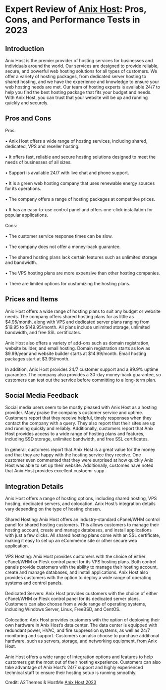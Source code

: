 <h1>Expert Review of <a href="https://a2themes.com/anix-host-reviews">Anix Host</a>: Pros, Cons, and Performance Tests in 2023</h1>
<h2>Introduction</h2>
Anix Host is the premier provider of hosting services for businesses and individuals around the world. Our services are designed to provide reliable, secure, and powerful web hosting solutions for all types of customers. We offer a variety of hosting packages, from dedicated server hosting to shared hosting, and we have the experience and knowledge to ensure your web hosting needs are met. Our team of hosting experts is available 24/7 to help you find the best hosting package that fits your budget and needs. With Anix Host, you can trust that your website will be up and running quickly and securely.
<h2>Pros and Cons</h2>
Pros:<br><br>• Anix Host offers a wide range of hosting services, including shared, dedicated, VPS and reseller hosting.<br><br>• It offers fast, reliable and secure hosting solutions designed to meet the needs of businesses of all sizes.<br><br>• Support is available 24/7 with live chat and phone support.<br><br>• It is a green web hosting company that uses renewable energy sources for its operations.<br><br>• The company offers a range of hosting packages at competitive prices.<br><br>• It has an easy-to-use control panel and offers one-click installation for popular applications.<br><br>Cons:<br><br>• The customer service response times can be slow.<br><br>• The company does not offer a money-back guarantee.<br><br>• The shared hosting plans lack certain features such as unlimited storage and bandwidth.<br><br>• The VPS hosting plans are more expensive than other hosting companies.<br><br>• There are limited options for customizing the hosting plans.
<h2>Prices and Items</h2>
Anix Host offers a wide range of hosting plans to suit any budget or website needs. The company offers shared hosting plans for as little as $4.95/month, along with VPS and dedicated server plans ranging from $19.95 to $149.95/month. All plans include unlimited storage, unlimited bandwidth, and free SSL certificates.<br><br>Anix Host also offers a variety of add-ons such as domain registration, website builder, and email hosting. Domain registration starts as low as $9.99/year and website builder starts at $14.99/month. Email hosting packages start at $3.95/month.<br><br>In addition, Anix Host provides 24/7 customer support and a 99.9% uptime guarantee. The company also provides a 30-day money-back guarantee, so customers can test out the service before committing to a long-term plan.
<h2>Social Media Feedback</h2>
Social media users seem to be mostly pleased with Anix Host as a hosting provider. Many praise the company's customer service and uptime. Customers report that they receive helpful, timely responses when they contact the company with a query. They also report that their sites are up and running quickly and reliably. Additionally, customers report that Anix Host provides access to a wide range of hosting plans and features, including SSD storage, unlimited bandwidth, and free SSL certificates.<br><br>In general, customers report that Anix Host is a great value for the money and that they are happy with the hosting service they receive. One customer even commented that they were surprised at how quickly Anix Host was able to set up their website. Additionally, customes have noted that Anix Host provides excellent custoemr supp
<h2>Integration Details</h2>
Anix Host offers a range of hosting options, including shared hosting, VPS hosting, dedicated servers, and colocation. Anix Host’s integration details vary depending on the type of hosting chosen.<br><br>Shared Hosting: Anix Host offers an industry-standard cPanel/WHM control panel for shared hosting customers. This allows customers to manage their hosting account, create and manage databases, and install applications with just a few clicks. All shared hosting plans come with an SSL certificate, making it easy to set up an eCommerce site or other secure web application.<br><br>VPS Hosting: Anix Host provides customers with the choice of either cPanel/WHM or Plesk control panel for its VPS hosting plans. Both control panels provide customers with the ability to manage their hosting account, create and manage databases, and install applications. Anix Host also provides customers with the option to deploy a wide range of operating systems and control panels.<br><br>Dedicated Servers: Anix Host provides customers with the choice of either cPanel/WHM or Plesk control panel for its dedicated server plans. Customers can also choose from a wide range of operating systems, including Windows Server, Linux, FreeBSD, and CentOS.<br><br>Colocation: Anix Host provides customers with the option of deploying their own hardware in Anix Host’s data center. The data center is equipped with redundant power, HVAC, and fire suppression systems, as well as 24/7 monitoring and support. Customers can also choose to purchase additional hardware, such as servers, storage, and networking equipment, from Anix Host.<br><br>Anix Host offers a wide range of integration options and features to help customers get the most out of their hosting experience. Customers can also take advantage of Anix Host’s 24/7 support and highly experienced technical staff to ensure their hosting setup is running smoothly.
<p>Credit: A2Themes & HostMe <a href="https://a2themes.com/anix-host-reviews">Anix Host 2023</a></p>